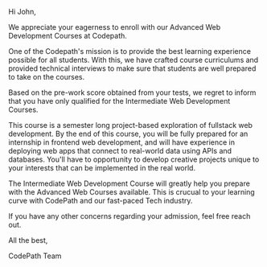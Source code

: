 Hi John,

We appreciate your eagerness to enroll with our Advanced Web Development Courses at Codepath.
 
One of the Codepath's mission is to provide the best learning experience possible for all students. With this, we have crafted course curriculums and provided technical interviews to make sure that students are well prepared to take on the courses. 

Based on the pre-work score obtained from your tests, we regret to inform that you have only qualified for the Intermediate Web Development Courses.

This course is a semester long project-based exploration of fullstack web development. By the end of this course, you will be fully prepared for an internship in frontend web development, and will have experience in deploying web apps that connect to real-world data using APIs and databases. You'll have to opportunity to develop creative projects unique to your interests that can be implemented in the real world.

The Intermediate Web Development Course will greatly help you prepare with the Advanced Web Courses available. This is crucual to your learning curve with CodePath and our fast-paced Tech industry.

If you have any other concerns regarding your admission, feel free reach out.

All the best,

CodePath Team 

